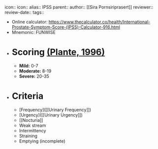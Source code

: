 icon:: 
icon::
alias:: IPSS
parent::
author:: [[Sira Pornsiriprasert]] 
reviewer::
review-date::
tags::

- Online calculator: https://www.thecalculator.co/health/International-Prostate-Symptom-Score-(IPSS)-Calculator-916.html
- Mnemonic: FUNWISE
- # Scoring [(Plante, 1996)]([[References/planteInternationalProstateSymptom1996]])
	- **Mild:** 0-7
	- **Moderate:** 8-19
	- **Severe:** 20-35
- # Criteria
	- [Frequency]([[Urinary Frequency]])
	- [Urgency]([[Urinary Urgency]])
	- [[Nocturia]]
	- Weak stream
	- Intermittency
	- Straining
	- Emptying (incomplete)